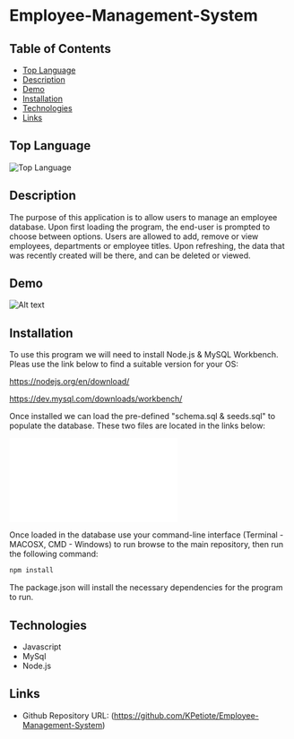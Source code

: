 # Employee-Management-System
## Table of Contents
  * [Top Language](#top-language)
  * [Description](#description)
  * [Demo](#demo)
  * [Installation](#installation)
  * [Technologies](#technologies)
  * [Links](#links)

## Top Language
![Top Language](https://img.shields.io/github/languages/top/kpetiote/employee-management-system)

## Description
The purpose of this application is to allow users to manage an employee database.
Upon first loading the program, the end-user is prompted to choose between options. 
Users are allowed to add, remove or view employees, departments or employee titles.
Upon refreshing, the data that was recently created will be there, and can be deleted or viewed.

## Demo
![Alt text](./public/assets/images/employee-management-system-website.gif "Employee-Management-System")
 
## Installation
To use this program we will need to install Node.js & MySQL Workbench.
Pleas use the link below to find a suitable version for your OS:

https://nodejs.org/en/download/

https://dev.mysql.com/downloads/workbench/

Once installed we can load the pre-defined "schema.sql & seeds.sql" to populate the database.
These two files are located in the links below:

![Schema](db/schema.sql)

Once loaded in the database use your command-line interface (Terminal - MACOSX, CMD - Windows)
to run browse to the main repository, then run the following command:

```bash
npm install
```
The package.json will install the necessary dependencies for the program to run.

## Technologies
- Javascript
- MySql
- Node.js

## Links
* Github Repository URL: (https://github.com/KPetiote/Employee-Management-System)